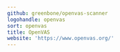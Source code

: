 ```yaml
---
github: greenbone/openvas-scanner
logohandle: openvas
sort: openvas
title: OpenVAS
website: 'https://www.openvas.org/'
---
```

